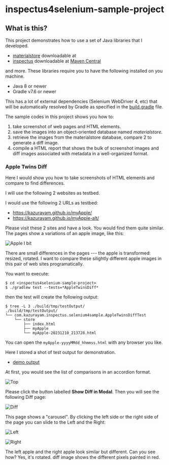 # inspectus4selenium-sample-project

## What is this?

This project demonstrates how to use a set of Java libraries that I developed.

- [materialstore](https://github.com/kazurayam/materialstore) downloadable at [](https://mvnrepository.com/artifact/com.kazurayam/materialstore)
- [inspectus](https://github.com/kazurayam/inspectus) downloadable at [Maven Central](https://mvnrepository.com/artifact/com.kazurayam/inspectus)

and more. These libraries require you to have the following installed on you machine.

- Java 8 or newer
- Gradle v7.6 or newer

This has a lot of external dependencies (Selenium WebDriver 4, etc) that will be automatically resolved by Gradle as specified in the [build.gradle](https://github.com/kazurayam/inspectus4selenium-sample-project/blob/develop/build.gradle) file.

The sample codes in this project shows you how to:

1. take screenshot of web pages and HTML elements.
2. save the images into an object-oriented database named *materialstore*.
3. retrieve the images from the materialstore database, compare 2 to generate a diff image.
4. compile a HTML report that shows the bulk of screenshot images and diff images associated with metadata in a well-organized format.

### Apple Twins Diff

Here I would show you how to take screenshots of HTML elements and compare to find differences.

I will use the following 2 websites as testbed.

I would use the following 2 URLs as testbed:

- https://kazurayam.github.io/myApple/
- https://kazurayam.github.io/myApple-alt/

Please visit these 2 sites and have a look. You would find them quite similar. The pages show a variations of an apple image, like this:

![Apple I bit](https://kazurayam.github.io/inspectus4selenium-sample-project/images/Apple_I_bit.png)


There are small differences in the pages --- the apple is transformed: resized, rotated. I want to compare these silightly different apple images in this pair of web sites programatically.



You want to execute:

```
$ cd <inspectus4selenium-sample-project>
$ ./gradlew test --tests=*AppleTwinsDiff*
```

then the test will create the following output:

```
$ tree -L 3 ./build/tmp/testOutput/
./build/tmp/testOutput/
└── com.kazurayam.inspectus.selenium4sample.AppleTwinsDiffTest
    └── store
        ├── index.html
        ├── myApple
        └── myApple-20231210_213728.html
```

You can open the `myApple-yyyyMMdd_hhmmss.html` with any browser you like.

Here I stored a shot of test output for demonstration.

- [demo output](https://kazurayam.github.io/inspectus4selenium-sample-project/demo/store/myApple-20231210_213728.html)

At first, you would see the list of comparisons in an accordion format.

![Top](https://kazurayam.github.io/inspectus4selenium-sample-project/images/AppleTwinsDiff_top.png)

Please click the button labelled **Show Diff in Modal**. Then you will see the following Diff page:

![Diff](https://kazurayam.github.io/inspectus4selenium-sample-project/images/AppleTwinsDiff_diff.png)

This page shows a "carousel". By clicking the left side or the right side of the page you can slide to the Left and the Right:

![Left](https://kazurayam.github.io/inspectus4selenium-sample-project/images/AppleTwinsDiff_left.png)

![Right](https://kazurayam.github.io/inspectus4katalon-sample-project/images/AppleTwinsDiff_right.png)

The left apple and the right apple look similar but different. Can you see how? Yes, it's rotated. diff image shows the different pixels painted in red.
